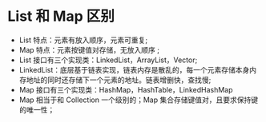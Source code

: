 # List 和 Map 区别

- List 特点：元素有放入顺序，元素可重复;
- Map 特点：元素按键值对存储，无放入顺序 ;
- List 接口有三个实现类：LinkedList，ArrayList，Vector;
- LinkedList：底层基于链表实现，链表内存是散乱的，每一个元素存储本身内存地址的同时还存储下一个元素的地址。链表增删快，查找慢;
- Map 接口有三个实现类：HashMap，HashTable，LinkedHashMap
- Map 相当于和 Collection 一个级别的；Map 集合存储键值对，且要求保持键的唯一性；

